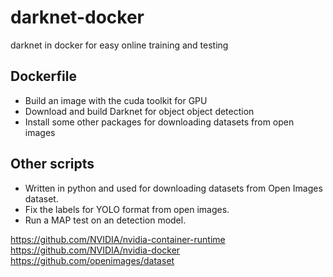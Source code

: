 # darknet-docker
darknet in docker for easy online training and testing

## Dockerfile
- Build an image with the cuda toolkit for GPU
- Download and build Darknet for object object detection
- Install some other packages for downloading datasets from open images

## Other scripts
- Written in python and used for downloading datasets from Open Images dataset. 
- Fix the labels for YOLO format from open images.
- Run a MAP test on an detection model.

https://github.com/NVIDIA/nvidia-container-runtime
https://github.com/NVIDIA/nvidia-docker
https://github.com/openimages/dataset
